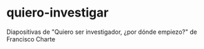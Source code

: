 # quiero-investigar
Diapositivas de "Quiero ser investigador, ¿por dónde empiezo?" de Francisco Charte
